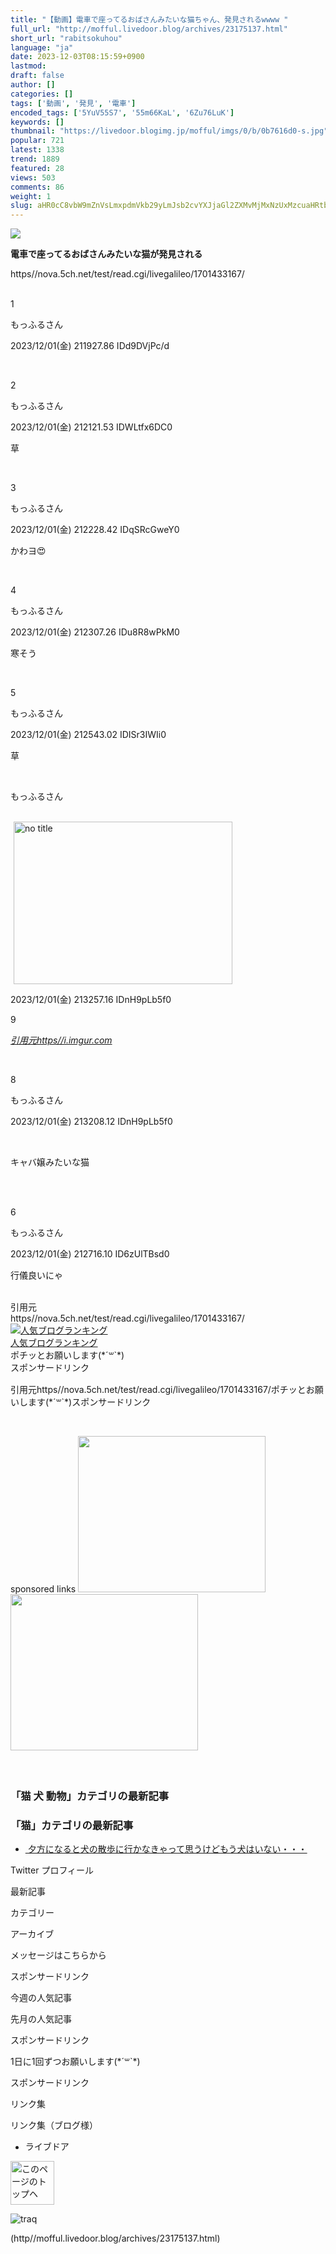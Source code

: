 ```yaml
---
title: "【動画】電車で座ってるおばさんみたいな猫ちゃん、発見されるwwww "
full_url: "http://mofful.livedoor.blog/archives/23175137.html"
short_url: "rabitsokuhou"
language: "ja"
date: 2023-12-03T08:15:59+0900
lastmod: 
draft: false
author: []
categories: []
tags: ['動画', '発見', '電車']
encoded_tags: ['5YuV55S7', '55m66KaL', '6Zu76LuK']
keywords: []
thumbnail: "https://livedoor.blogimg.jp/mofful/imgs/0/b/0b7616d0-s.jpg"
popular: 721
latest: 1338
trend: 1889
featured: 28
views: 503
comments: 86
weight: 1
slug: aHR0cC8vbW9mZnVsLmxpdmVkb29yLmJsb2cvYXJjaGl2ZXMvMjMxNzUxMzcuaHRtbA==
---
```


![](https://livedoor.blogimg.jp/mofful/imgs/0/b/0b7616d0-s.jpg)

<div><p><b><p>電車で座ってるおばさんみたいな猫が発見される</p></b> https//nova.5ch.net/test/read.cgi/livegalileo/1701433167/</p><p class='t_h'><br>1 <p>もっふるさん</p> <p> 2023/12/01(金) 211927.86 IDd9DVjPc/d</p></p> <p class='t_b'><br></p> <p class='t_h'>2 <p>もっふるさん</p> <p> 2023/12/01(金) 212121.53 IDWLtfx6DC0</p></p> <p class='t_b'> 草 </p><br> <p class='t_h'>3 <p>もっふるさん</p> <p> 2023/12/01(金) 212228.42 IDqSRcGweY0</p></p> <p class='t_b'> かわヨ😍 </p><br> <p class='t_h'>4 <p>もっふるさん</p> <p> 2023/12/01(金) 212307.26 IDu8R8wPkM0</p></p> <p class='t_b'> 寒そう</p><br> <p class='t_h'>5 <p>もっふるさん</p> <p> 2023/12/01(金) 212543.02 IDISr3IWIi0</p></p> <p class='t_b'> 草 </p><br> <p>もっふるさん</p> <span><br><a target='_blank' title='no title' href='https//livedoor.blogimg.jp/mofful/imgs/f/4/f4024a18.jpg'><img class='pict' hspace='5' alt='no title' border='0' height='260' width='350' src='https//livedoor.blogimg.jp/mofful/imgs/f/4/f4024a18-s.jpg'></a><p>2023/12/01(金) 213257.16 IDnH9pLb5f0</p></span><p>9</p><a title='' target='_blank' href='https//i.imgur.com/eFEYUft.jpg'><i><p>引用元https//i.imgur.com</p></i></a> <br> <p class='t_h'>8 <p>もっふるさん</p> <p> 2023/12/01(金) 213208.12 IDnH9pLb5f0</p></p> <br><blockquote class='imgur-embed-pub'></blockquote> <p>キャバ嬢みたいな猫</p><br> <p class='t_h'><br class=''>6 <p>もっふるさん</p> <p>2023/12/01(金) 212716.10 ID6zUlTBsd0</p></p><p class='t_b'>行儀良いにゃ</p><br>引用元<br>https//nova.5ch.net/test/read.cgi/livegalileo/1701433167/<br><a href='//blog.with2.net/link/?2036932'><img title='人気ブログランキング' src='https//blog.with2.net/img/banner/banner_21.gif'></a><br><a href='//blog.with2.net/link/?2036932'>人気ブログランキング</a><br>ポチッとお願いします(*´꒳`*)<br>スポンサードリンク<br><img alt='' src='https//www11.a8.net/0.gif?a8mat=3BDUGQ+4RHMA+2HOM+BS629' height='1' width='1' border='0'> <p>引用元https//nova.5ch.net/test/read.cgi/livegalileo/1701433167/ポチッとお願いします(*´꒳`*)スポンサードリンク</p><br> <p></p>sponsored links <a href='https//clicks.affstrack.com/c?m=7814&c=586147'><img src='https//ads.affstrack.com/i/7814?c=586147' width='300' height='250'></a> <a href='https//px.a8.net/svt/ejp?a8mat=3NPCW9+6P4KS2+54ZG+609HT' rel='nofollow'> <img border='0' width='300' height='250' alt='' src='https//www23.a8.net/svt/bgt?aid=221212809405&wid=001&eno=01&mid=s00000023974001009000&mc=1'></a> <img border='0' width='1' height='1' src='https//www14.a8.net/0.gif?a8mat=3NPCW9+6P4KS2+54ZG+609HT' alt=''> <br> <br> <br> <h3>「猫 犬 動物」カテゴリの最新記事</h3> <ul id='ldblog_related_articles_3dd9ae1a_135453'></ul> <h3>「猫」カテゴリの最新記事</h3> <ul id='ldblog_related_articles_3dd9ae1a_141612'></ul> <ul></ul> <p id='ad2'></p> <p class='article-option' id='article-options'> </p> <ul class='article-pager'><li class='prev'><a href='http//mofful.livedoor.blog/archives/23174857.html' title='夕方になると犬の散歩に行かなきゃって思うけどもう犬はいない・・・'>&nbsp夕方になると犬の散歩に行かなきゃって思うけどもう犬はいない・・・</a></li> </ul> <p class='sidetitle'>Twitter プロフィール</p><p class='sidetop'></p> <p class='sidebottom'></p> <p class='sidetitle'>最新記事</p> <p class='sidetop'></p> <p class='sidebottom'></p> <p class='sidetitle'>カテゴリー</p> <p class='sidetop'></p> <p class='sidebottom'></p> <p class='sidetitle'>アーカイブ</p> <p class='sidetop'></p> <p class='sidebottom'></p> <p class='plugin-calendar_default sidewrapper' id='calendarplugin-245427'> </p> <p class='sidetitle'>メッセージはこちらから</p> <p class='sidetop'></p> <p class='sidebottom'></p> <p class='sidetitle'>スポンサードリンク</p> <p class='sidetop'></p> <p class='sidebottom'></p> <p class='sidetitle'>今週の人気記事</p> <p class='sidetop'></p> <p class='sidebottom'></p> <p class='sidetitle'>先月の人気記事</p> <p class='sidetop'></p> <p class='sidebottom'></p> <p class='sidetitle'>スポンサードリンク</p> <p class='sidetop'></p> <p class='sidebottom'></p> <p class='sidetitle'>1日に1回ずつお願いします(*´꒳`*)</p> <p class='sidetop'></p> <p class='sidebottom'></p> <p class='sidetitle'></p> <p class='sidetop'></p> <p class='sidebottom'></p> <p class='sidetitle'>スポンサードリンク</p> <p class='sidetop'></p> <p class='sidebottom'></p> <p class='sidetitle'>リンク集</p> <p class='sidetop'></p> <p class='sidebottom'></p> <p class='sidetitle'></p> <p class='sidetop'></p> <p class='sidebottom'></p> <p class='sidetitle'>リンク集（ブログ様）</p> <p class='sidetop'></p> <p class='sidebottom'></p> <ul id='ld-services'> <li id='blog-powered'><a href='https//blog.livedoor.com/'><img src='https//parts.blog.livedoor.jp/img/usr/cmn/logo_blog_premium.png?v=20230905' width='81' height='17' alt='ライブドアブログ'></a></li> </ul> <p class='to-pagetop'><a href='#'><img src='https//parts.blog.livedoor.jp/img/usr/default_2012/common/to_pagetop.png' width='70' height='70' alt='このページのトップヘ'></a></p> <img src='https//t.blog.livedoor.jp/u.gif' alt='traq'> </div>

(http//mofful.livedoor.blog/archives/23175137.html)
